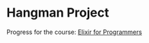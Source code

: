 # Hangman Project

Progress for the course: [Elixir for Programmers](https://codestool.coding-gnome.com/courses/elixir-for-programmers)
